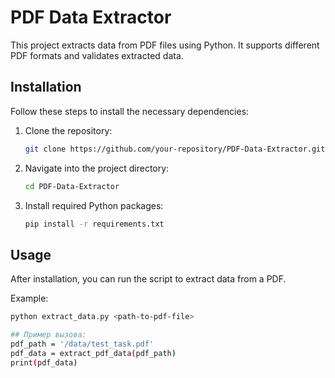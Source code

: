 # PDF Data Extractor

This project extracts data from PDF files using Python. It supports different PDF formats and validates extracted data.

## Installation

Follow these steps to install the necessary dependencies:

1. Clone the repository:
   ```bash
   git clone https://github.com/your-repository/PDF-Data-Extractor.git
   ```

2. Navigate into the project directory:
   ```bash
   cd PDF-Data-Extractor
   ```

3. Install required Python packages:
   ```bash
   pip install -r requirements.txt
   ```

## Usage

After installation, you can run the script to extract data from a PDF.

Example:
```bash
python extract_data.py <path-to-pdf-file>

## Пример вызова:
pdf_path = '/data/test_task.pdf'
pdf_data = extract_pdf_data(pdf_path)
print(pdf_data)